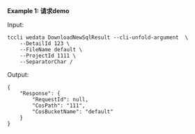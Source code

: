 **Example 1: 请求demo**



Input: 

```
tccli wedata DownloadNewSqlResult --cli-unfold-argument  \
    --DetailId 123 \
    --FileName default \
    --ProjectId 1111 \
    --SeparatorChar /
```

Output: 
```
{
    "Response": {
        "RequestId": null,
        "CosPath": "111",
        "CosBucketName": "default"
    }
}
```

